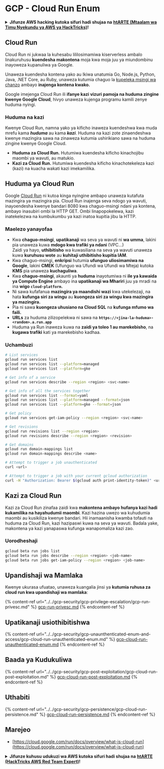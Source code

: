 # GCP - Cloud Run Enum

<details>

<summary><strong>Jifunze AWS hacking kutoka sifuri hadi shujaa na</strong> <a href="https://training.hacktricks.xyz/courses/arte"><strong>htARTE (Mtaalam wa Timu Nyekundu ya AWS ya HackTricks)</strong></a><strong>!</strong></summary>

Njia nyingine za kusaidia HackTricks:

* Ikiwa unataka kuona **kampuni yako ikitangazwa kwenye HackTricks** au **kupakua HackTricks kwa PDF** Angalia [**MIPANGO YA KUJIUNGA**](https://github.com/sponsors/carlospolop)!
* Pata [**bidhaa rasmi za PEASS & HackTricks**](https://peass.creator-spring.com)
* Gundua [**Familia ya PEASS**](https://opensea.io/collection/the-peass-family), mkusanyiko wetu wa [**NFTs**](https://opensea.io/collection/the-peass-family) ya kipekee
* **Jiunge na** 💬 [**Kikundi cha Discord**](https://discord.gg/hRep4RUj7f) au kikundi cha [**telegram**](https://t.me/peass) au **tufuate** kwenye **Twitter** 🐦 [**@hacktricks_live**](https://twitter.com/hacktricks_live)**.**
* **Shiriki mbinu zako za udukuzi kwa kuwasilisha PRs kwa** [**HackTricks**](https://github.com/carlospolop/hacktricks) na [**HackTricks Cloud**](https://github.com/carlospolop/hacktricks-cloud) github repos.

</details>

## Cloud Run <a href="#reviewing-cloud-run-configurations" id="reviewing-cloud-run-configurations"></a>

Cloud Run ni jukwaa la kuhesabu lililosimamiwa kiserverless ambalo linakuruhusu **kuendesha makontena** moja kwa moja juu ya miundombinu inayoweza kupanuliwa ya Google.

Unaweza kuendesha kontena yako au Ikiwa unatumia Go, Node.js, Python, Java, .NET Core, au Ruby, unaweza kutumia chaguo la [kupeleka msingi wa chanzo](https://cloud.google.com/run/docs/deploying-source-code) ambayo **inajenga kontena kwako.**

Google imejenga Cloud Run ili **ifanye kazi vizuri pamoja na huduma zingine kwenye Google Cloud**, hivyo unaweza kujenga programu kamili zenye huduma nyingi.

### Huduma na kazi <a href="#services-and-jobs" id="services-and-jobs"></a>

Kwenye Cloud Run, namna yako ya kificho inaweza kuendeshwa kwa muda mrefu kama _**huduma**_ au kama _**kazi**_. Huduma na kazi zote zinaendeshwa kwenye mazingira sawa na zinaweza kutumia ushirikiano sawa na huduma zingine kwenye Google Cloud.

* **Huduma za Cloud Run.** Hutumiwa kuendesha kificho kinachojibu maombi ya wavuti, au matukio.
* **Kazi za Cloud Run.** Hutumiwa kuendesha kificho kinachotekeleza kazi (kazi) na kuacha wakati kazi imekamilika.

## Huduma ya Cloud Run

Google [Cloud Run](https://cloud.google.com/run) ni kutoa kinga nyingine ambapo unaweza kutafuta mazingira ya mazingira pia. Cloud Run inajenga seva ndogo ya wavuti, inayoendesha kwenye bandari 8080 kwa chaguo-msingi ndani ya kontena, ambayo inasubiri ombi la HTTP GET. Ombi linapopokelewa, kazi inatekelezwa na kumbukumbu ya kazi inatoa kupitia jibu la HTTP.

### Maelezo yanayofaa

* Kwa **chaguo-msingi**, **upatikanaji** wa seva ya wavuti ni **wa umma**, lakini pia unaweza kuwa **mdogo kwa trafiki ya ndani** (VPC...)\
Zaidi ya hayo, **uthibitisho** wa kuwasiliana na seva ya wavuti unaweza kuwa **kuruhusu wote** au **kuhitaji uthibitisho kupitia IAM**.
* Kwa chaguo-msingi, **enkripsi** hutumia **ufunguo uliosimamiwa na Google**, lakini **CMEK** (Ufunguo wa Ufundi wa Ufundi wa Mteja) kutoka **KMS** pia unaweza **kuchaguliwa**.
* Kwa **chaguo-msingi**, akaunti ya **huduma** inayotumiwa ni **ile ya kawaida ya Compute Engine** ambayo ina **upatikanaji wa Mhariri** juu ya mradi na ina **wigo `cloud-platform`.**
* Ni sawa kufafanua **mazingira ya maandishi wazi** kwa utekelezaji, na hata **kufunga siri za wingu** au **kuongeza siri za wingu kwa mazingira ya mazingira.**
* Pia ni sawa **kuongeza uhusiano na Cloud SQL** na **kufunga mfumo wa faili.**
* **URLs** za huduma zilizopelekwa ni sawa na **`https://<jina-la-huduma>-<random>.a.run.app`**
* Huduma ya Run inaweza kuwa na **zaidi ya toleo 1 au marekebisho**, na **kugawa trafiki** kati ya marekebisho kadhaa.

### Uchambuzi
```bash
# List services
gcloud run services list
gcloud run services list --platform=managed
gcloud run services list --platform=gke

# Get info of a service
gcloud run services describe --region <region> <svc-name>

# Get info of all the services together
gcloud run services list --format=yaml
gcloud run services list --platform=managed --format=json
gcloud run services list --platform=gke --format=json

# Get policy
gcloud run services get-iam-policy --region <region> <svc-name>

# Get revisions
gcloud run revisions list --region <region>
gcloud run revisions describe --region <region> <revision>

# Get domains
gcloud run domain-mappings list
gcloud run domain-mappings describe <name>

# Attempt to trigger a job unauthenticated
curl <url>

# Attempt to trigger a job with your current gcloud authorization
curl -H "Authorization: Bearer $(gcloud auth print-identity-token)" <url>
```
## Kazi za Cloud Run

Kazi za Cloud Run zinafaa zaidi kwa **makontena ambayo hufanya kazi hadi kukamilika na hayahudumii maombi**. Kazi hazina uwezo wa kuhudumia maombi au kusikiliza kwenye bandari. Hii inamaanisha kwamba tofauti na huduma za Cloud Run, kazi hazipaswi kuwa na seva ya wavuti. Badala yake, makontena ya kazi yanapaswa kufunga wanapomaliza kazi zao.

### Uorodheshaji
```bash
gcloud beta run jobs list
gcloud beta run jobs describe --region <region> <job-name>
gcloud beta run jobs get-iam-policy --region <region> <job-name>
```
## Upandishaji wa Mamlaka

Kwenye ukurasa ufuatao, unaweza kuangalia jinsi ya **kutumia ruhusa za cloud run kwa upandishaji wa mamlaka**:

{% content-ref url="../../gcp-security/gcp-privilege-escalation/gcp-run-privesc.md" %}
[gcp-run-privesc.md](../../gcp-security/gcp-privilege-escalation/gcp-run-privesc.md)
{% endcontent-ref %}

## Upatikanaji usiothibitishwa

{% content-ref url="../../gcp-security/gcp-unaunthenticated-enum-and-access/gcp-cloud-run-unauthenticated-enum.md" %}
[gcp-cloud-run-unauthenticated-enum.md](../../gcp-security/gcp-unaunthenticated-enum-and-access/gcp-cloud-run-unauthenticated-enum.md)
{% endcontent-ref %}

## Baada ya Kudukuliwa

{% content-ref url="../../gcp-security/gcp-post-exploitation/gcp-cloud-run-post-exploitation.md" %}
[gcp-cloud-run-post-exploitation.md](../../gcp-security/gcp-post-exploitation/gcp-cloud-run-post-exploitation.md)
{% endcontent-ref %}

## Uthabiti

{% content-ref url="../../gcp-security/gcp-persistence/gcp-cloud-run-persistence.md" %}
[gcp-cloud-run-persistence.md](../../gcp-security/gcp-persistence/gcp-cloud-run-persistence.md)
{% endcontent-ref %}

## Marejeo

* [https://cloud.google.com/run/docs/overview/what-is-cloud-run](https://cloud.google.com/run/docs/overview/what-is-cloud-run)

<details>

<summary><strong>Jifunze kuhusu udukuzi wa AWS kutoka sifuri hadi shujaa na</strong> <a href="https://training.hacktricks.xyz/courses/arte"><strong>htARTE (HackTricks AWS Red Team Expert)</strong></a><strong>!</strong></summary>

Njia nyingine za kusaidia HackTricks:

* Ikiwa unataka kuona **kampuni yako ikitangazwa kwenye HackTricks** au **kupakua HackTricks kwa PDF** Angalia [**MIPANGO YA KUJIUNGA**](https://github.com/sponsors/carlospolop)!
* Pata [**bidhaa rasmi za PEASS & HackTricks**](https://peass.creator-spring.com)
* Gundua [**Familia ya PEASS**](https://opensea.io/collection/the-peass-family), mkusanyiko wetu wa [**NFTs**](https://opensea.io/collection/the-peass-family) ya kipekee
* **Jiunge na** 💬 [**Kikundi cha Discord**](https://discord.gg/hRep4RUj7f) au kikundi cha [**telegram**](https://t.me/peass) au **tufuate** kwenye **Twitter** 🐦 [**@hacktricks_live**](https://twitter.com/hacktricks_live)**.**
* **Shiriki mbinu zako za udukuzi kwa kuwasilisha PRs kwa** [**HackTricks**](https://github.com/carlospolop/hacktricks) na [**HackTricks Cloud**](https://github.com/carlospolop/hacktricks-cloud) github repos.

</details>
